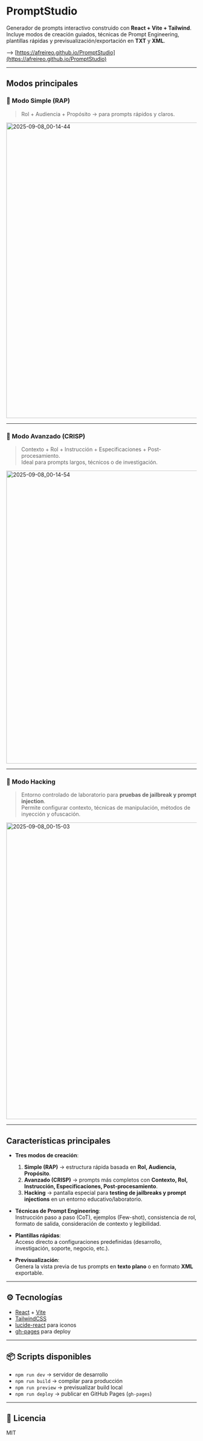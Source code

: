 # PromptStudio

Generador de prompts interactivo construido con **React + Vite + Tailwind**.  
Incluye modos de creación guiados, técnicas de Prompt Engineering, plantillas rápidas y previsualización/exportación en **TXT** y **XML**.

--> [https://afreireo.github.io/PromptStudio](https://afreireo.github.io/PromptStudio)

---

## Modos principales

### 🔹 Modo Simple (RAP)
> Rol + Audiencia + Propósito → para prompts rápidos y claros.

<img width="1287" height="782" alt="2025-09-08_00-14-44" src="https://github.com/user-attachments/assets/ea57d7ff-9b18-4f75-b5af-e70cf86f0c8d" />

---
### 🔹 Modo Avanzado (CRISP)
> Contexto + Rol + Instrucción + Especificaciones + Post-procesamiento.  
Ideal para prompts largos, técnicos o de investigación.

<img width="1305" height="775" alt="2025-09-08_00-14-54" src="https://github.com/user-attachments/assets/c9a1d9f4-adf2-4e1c-9117-dc1da8a91d74" />

---

### 🔹 Modo Hacking
> Entorno controlado de laboratorio para **pruebas de jailbreak y prompt injection**.  
Permite configurar contexto, técnicas de manipulación, métodos de inyección y ofuscación.

<img width="1306" height="785" alt="2025-09-08_00-15-03" src="https://github.com/user-attachments/assets/8c01c67e-630b-4e4f-bc08-4446fdb0ad05" />

---

##  Características principales
- **Tres modos de creación**:
  1. **Simple (RAP)** → estructura rápida basada en **Rol, Audiencia, Propósito**.
  2. **Avanzado (CRISP)** → prompts más completos con **Contexto, Rol, Instrucción, Especificaciones, Post-procesamiento**.
  3. **Hacking** → pantalla especial para **testing de jailbreaks y prompt injections** en un entorno educativo/laboratorio.

- **Técnicas de Prompt Engineering**:  
  Instrucción paso a paso (CoT), ejemplos (Few-shot), consistencia de rol, formato de salida, consideración de contexto y legibilidad.

- **Plantillas rápidas**:  
  Acceso directo a configuraciones predefinidas (desarrollo, investigación, soporte, negocio, etc.).

- **Previsualización**:  
  Genera la vista previa de tus prompts en **texto plano** o en formato **XML** exportable.

---

## ⚙️ Tecnologías
- [React](https://react.dev/) + [Vite](https://vitejs.dev/)
- [TailwindCSS](https://tailwindcss.com/)
- [lucide-react](https://lucide.dev/) para iconos
- [gh-pages](https://www.npmjs.com/package/gh-pages) para deploy

---

## 📦 Scripts disponibles

- `npm run dev` → servidor de desarrollo  
- `npm run build` → compilar para producción  
- `npm run preview` → previsualizar build local  
- `npm run deploy` → publicar en GitHub Pages (`gh-pages`)

---

## 📄 Licencia
MIT
